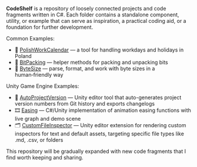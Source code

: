 **CodeShelf** is a repository of loosely connected projects and code fragments written in C#. Each folder contains a standalone component, utility, or example that can serve as inspiration, a practical coding aid, or a foundation for further development.

Common Examples:
- 📅 [PolishWorkCalendar](Common/PolishWorkCalendar) — a tool for handling workdays and holidays in Poland
- 🧮 [BitPacking](Common/BitPacking) — helper methods for packing and unpacking bits
- 📏 [ByteSize](Common/ByteSize) — parse, format, and work with byte sizes in a human‑friendly way

Unity Game Engine Examples:
- 📌 [AutoProjectVersion](Unity/CodeShelf/Assets/Snippets/AutoProjectVersion) — Unity editor tool that auto-generates project version numbers from Git history and exports changelogs
- 🎞️ [Easing](Unity/CodeShelf/Assets/Snippets/Easing) — C#/Unity implementation of animation easing functions with live graph and demo scene
- 🗂️ [CustomFileInspector](Unity/CodeShelf/Assets/Snippets/CustomFileInspector) — Unity editor extension for rendering custom inspectors for text and default assets, targeting specific file types like .md, .csv, or folders
  
This repository will be gradually expanded with new code fragments that I find worth keeping and sharing.
